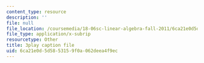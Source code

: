 ```yaml
---
content_type: resource
description: ''
file: null
file_location: /coursemedia/18-06sc-linear-algebra-fall-2011/6ca21e0d5d5853159f0a062deea4f9ec_QNpj-gOXW9M.vtt
file_type: application/x-subrip
resourcetype: Other
title: 3play caption file
uid: 6ca21e0d-5d58-5315-9f0a-062deea4f9ec
---
```

